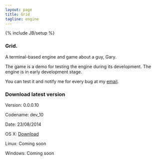 ```yaml
---
layout: page
title: Grid
tagline: engine
---
```

{% include JB/setup %}

### Grid.
A terminal-based engine and game about a guy, Gary.

The game is a demo for testing the engine during its development. The engine is in early development stage.

You can test it and notify me for every bug at my [email](mailto:giovanni.grc96@gmail.com).

### Download latest version

Version: 0.0.0.10

Codename: dev_10

Date: 23/08/2014

OS X: [Download](https://www.dropbox.com/s/talag83bh1m9s2m/grid-osx?dl=0)

Linux: Coming soon

Windows: Coming soon
